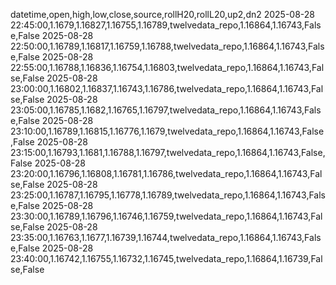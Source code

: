 datetime,open,high,low,close,source,rollH20,rollL20,up2,dn2
2025-08-28 22:45:00,1.1679,1.16827,1.16755,1.16789,twelvedata_repo,1.16864,1.16743,False,False
2025-08-28 22:50:00,1.16789,1.16817,1.16759,1.16788,twelvedata_repo,1.16864,1.16743,False,False
2025-08-28 22:55:00,1.16788,1.16836,1.16754,1.16803,twelvedata_repo,1.16864,1.16743,False,False
2025-08-28 23:00:00,1.16802,1.16837,1.16743,1.16786,twelvedata_repo,1.16864,1.16743,False,False
2025-08-28 23:05:00,1.16785,1.1682,1.16765,1.16797,twelvedata_repo,1.16864,1.16743,False,False
2025-08-28 23:10:00,1.16789,1.16815,1.16776,1.1679,twelvedata_repo,1.16864,1.16743,False,False
2025-08-28 23:15:00,1.16793,1.1681,1.16788,1.16797,twelvedata_repo,1.16864,1.16743,False,False
2025-08-28 23:20:00,1.16796,1.16808,1.16781,1.16786,twelvedata_repo,1.16864,1.16743,False,False
2025-08-28 23:25:00,1.16787,1.16795,1.16778,1.16789,twelvedata_repo,1.16864,1.16743,False,False
2025-08-28 23:30:00,1.16789,1.16796,1.16746,1.16759,twelvedata_repo,1.16864,1.16743,False,False
2025-08-28 23:35:00,1.16763,1.1677,1.16739,1.16744,twelvedata_repo,1.16864,1.16743,False,False
2025-08-28 23:40:00,1.16742,1.16755,1.16732,1.16745,twelvedata_repo,1.16864,1.16739,False,False
